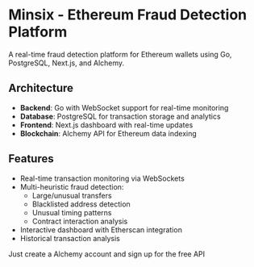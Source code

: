 # Minsix - Ethereum Fraud Detection Platform

A real-time fraud detection platform for Ethereum wallets using Go, PostgreSQL, Next.js, and Alchemy.

## Architecture

- **Backend**: Go with WebSocket support for real-time monitoring
- **Database**: PostgreSQL for transaction storage and analytics
- **Frontend**: Next.js dashboard with real-time updates
- **Blockchain**: Alchemy API for Ethereum data indexing

## Features

- Real-time transaction monitoring via WebSockets
- Multi-heuristic fraud detection:
  - Large/unusual transfers
  - Blacklisted address detection
  - Unusual timing patterns
  - Contract interaction analysis
- Interactive dashboard with Etherscan integration
- Historical transaction analysis

Just create a Alchemy account and sign up for the free API
